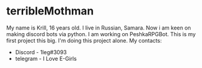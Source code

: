 # terribleMothman
My name is Krill, 16 years old. I live in Russian, Samara. Now i am keen on making discord bots via python.
I am working on PeshkaRPGBot. This is my first project this big. I'm doing this project alone.
My contacts:
- Discord - 1leg#3093
- telegram - I Love E-Girls
